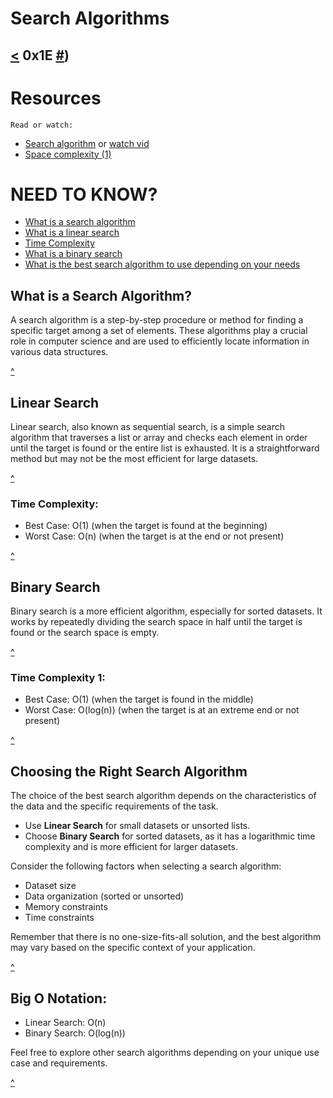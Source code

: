 # Search Algorithms
[<](https://github.com/TheeKingZa/alx-low_level_programming/tree/master/0x1C-makefiles/README.md) 0x1E [#](https://github.com/TheeKingZa/Portfolio/tree/master/README.md))
---

# Resources
    Read or watch:

* [Search algorithm](https://en.wikipedia.org/wiki/Search_algorithm) or [watch vid](https://www.google.com/url?sa=t&rct=j&q=&esrc=s&source=video&cd=&cad=rja&uact=8&ved=2ahUKEwiDpOf4h4eDAxUiW0EAHV7lBIoQtwJ6BAgLEAI&url=https%3A%2F%2Fwww.youtube.com%2Fwatch%3Fv%3DiO_gdw4HZ84&usg=AOvVaw2bKhoW937n_Bo_Lc_JzkCD&opi=89978449)
* [Space complexity (1)](https://www.geeksforgeeks.org/g-fact-86/)


# NEED TO KNOW?
* [What is a search algorithm](#what-is-a-search-algorithm)
* [What is a linear search](#linear-search)
* [Time Complexity](#time-complexity)
* [What is a binary search](#binary-search)
* [What is the best search algorithm to use depending on your needs](#choosing-the-right-search-algorithm)


## What is a Search Algorithm?

A search algorithm is a step-by-step procedure or method for finding a specific target among a set of elements. These algorithms play a crucial role in computer science and are used to efficiently locate information in various data structures.

[^](#need-to-know)

## Linear Search

Linear search, also known as sequential search, is a simple search algorithm that traverses a list or array and checks each element in order until the target is found or the entire list is exhausted. It is a straightforward method but may not be the most efficient for large datasets.

[^](#need-to-know)

### Time Complexity:
- Best Case: O(1) (when the target is found at the beginning)
- Worst Case: O(n) (when the target is at the end or not present)

[^](#need-to-know)

## Binary Search

Binary search is a more efficient algorithm, especially for sorted datasets. It works by repeatedly dividing the search space in half until the target is found or the search space is empty.

[^](#need-to-know)

### Time Complexity 1:
- Best Case: O(1) (when the target is found in the middle)
- Worst Case: O(log(n)) (when the target is at an extreme end or not present)

[^](#need-to-know)

## Choosing the Right Search Algorithm

The choice of the best search algorithm depends on the characteristics of the data and the specific requirements of the task.

- Use **Linear Search** for small datasets or unsorted lists.
- Choose **Binary Search** for sorted datasets, as it has a logarithmic time complexity and is more efficient for larger datasets.

Consider the following factors when selecting a search algorithm:
- Dataset size
- Data organization (sorted or unsorted)
- Memory constraints
- Time constraints

Remember that there is no one-size-fits-all solution, and the best algorithm may vary based on the specific context of your application.

[^](#need-to-know)

## Big O Notation:

- Linear Search: O(n)
- Binary Search: O(log(n))

Feel free to explore other search algorithms depending on your unique use case and requirements.


[^](#search-algorithms)
